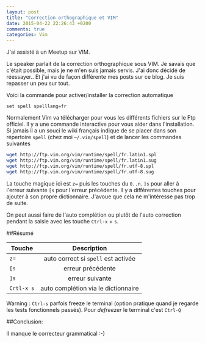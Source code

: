 ```yaml
---
layout: post
title: "Correction orthographique et VIM"
date: 2015-04-22 22:26:43 +0200
comments: true
categories: Vim 
---
```


J'ai assisté à un Meetup sur VIM.

Le speaker parlait de la correction orthographique sous VIM. Je savais que c'était possible, mais je ne m'en suis jamais servis. J'ai donc décidé de réessayer.. Et j'ai vu de façon différente mes posts sur ce blog. Je suis repasser un peu sur tout.

Voici la commande pour activer/installer la correction automatique

```
set spell spelllang=fr
```

Normalement Vim va télécharger pour vous les différents fichiers sur le Ftp officiel.  Il y a une commande interactive pour vous aider dans l'installation. Si jamais il a un souci le wiki français indique de se placer dans son répertoire `spell` (chez moi `~/.vim/spell`) et de lancer les commandes suivantes

```sh
wget http://ftp.vim.org/vim/runtime/spell/fr.latin1.spl
wget http://ftp.vim.org/vim/runtime/spell/fr.latin1.sug
wget http://ftp.vim.org/vim/runtime/spell/fr.utf-8.spl
wget http://ftp.vim.org/vim/runtime/spell/fr.utf-8.sug
```

La touche magique ici est `z=` puis les touches du `0..n`. `]s` pour aller à l'erreur suivante `[s` pour l'erreur précédente. Il y a différentes touches pour ajouter à son propre dictionnaire. J'avoue que cela ne m'intéresse pas trop de suite. 

On peut aussi faire de l'auto complétion ou plutôt de l'auto correction pendant la saisie avec les touche `Ctrl-x` + `s`.

##Résumé
 
| Touche      | Description |
| ------------- |:-------------:| 
| `z=`               | auto correct si `spell` est activée|
| `[s`               | erreur précédente|
| `]s`               | erreur suivante|
| `Crtl-x s`      |auto complétion via le dictionnaire |


Warning : `Ctrl-s` parfois freeze le terminal (option pratique quand je regarde les tests fonctionnels passés). Pour *defreezer* le terminal c'est `Ctrl-Q`
 
##Conclusion:

Il manque le correcteur grammatical :-) 
